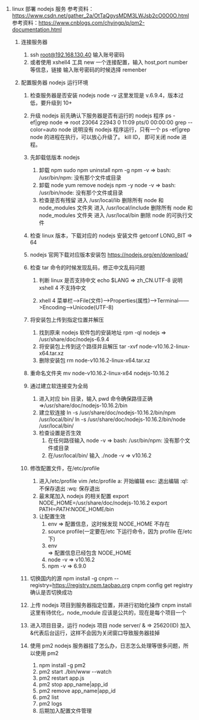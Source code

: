 1. linux 部署 nodejs 服务
   参考资料：https://www.csdn.net/gather_2a/OtTaQgysMDM3LWJsb2cO0O0O.html
   参考资料：https://www.cnblogs.com/chyingp/p/pm2-documentation.html

   1. 连接服务器
      1. ssh root@192.168.130.40
         输入账号密码
      2. 或者使用 xshell4 工具
         new 一个连接配置，输入 host,port number 等信息，链接
         输入账号密码的时候选择 remenber
   2. 配置服务器 nodejs 运行环境

      1. 检查服务器是否安装 nodejs
         node -v
         这里发现是 v.6.9.4，版本过低，要升级到 10+
      2. 升级 nodejs 前先确认下服务器是否有运行的 nodejs 程序
         ps -ef|grep node
         => root 23064 22943 0 11:09 pts/0 00:00:00 grep --color=auto node
         说明没有 nodejs 程序运行，只有一个 ps -ef|grep node 的进程在执行，可以放心升级了。
         kill ID， 即可关闭 node 进程。
      3. 先卸载低版本 nodejs

         1. 卸载 npm
            sudo npm uninstall npm -g
            npm -v
            => bash: /usr/bin/npm: 没有那个文件或目录
         2. 卸载 node
            yum remove nodejs npm -y
            node -v
            => bash: /usr/bin/node: 没有那个文件或目录
         3. 检查是否有残留
            进入 /usr/local/lib 删除所有 node 和 node_modules 文件夹
            进入 /usr/local/include 删除所有 node 和 node_modules 文件夹
            进入 /usr/local/bin 删除 node 的可执行文件

      4. 检查 linux 版本，下载对应的 nodejs 安装文件
         getconf LONG_BIT
         => 64
      5. nodejs 官网下载对应版本安装包
         https://nodejs.org/en/download/
      6. 检查 tar 命令的时候发现乱码，修正中文乱码问题

         1. 判断 linux 是否支持中文
            echo \$LANG
            => zh_CN.UTF-8
            说明 xshell 4 不支持中文

         2. xhell 4 菜单栏——>File(文件)——>Properties(属性)——>Terminal——>Encoding——>Unicode(UTF-8)

      7. 将安装包上传到指定位置并解压
         1. 找到原来 nodejs 软件包的安装地址
            rpm -ql nodejs
            => /usr/share/doc/nodejs-6.9.4
         2. 将安装包上传到这个路径并且解压
            tar -xvf node-v10.16.2-linux-x64.tar.xz
         3. 删除安装包
            rm node-v10.16.2-linux-x64.tar.xz
      8. 重命名文件夹
         mv node-v10.16.2-linux-x64 nodejs-10.16.2
      9. 通过建立软连接变为全局
         1. 进入对应 bin 目录，输入 pwd 命令确保路径正确
            =>/usr/share/doc/nodejs-10.16.2/bin
         2. 建立软连接
            ln -s /usr/share/doc/nodejs-10.16.2/bin/npm /usr/local/bin/
            ln -s /usr/share/doc/nodejs-10.16.2/bin/node /usr/local/bin/
         3. 检查设置是否生效
            1. 在任何路径输入 node -v
               => bash: /usr/bin/npm: 没有那个文件或目录
            2. 在/usr/local/bin/ 输入 ./node -v
               => v10.16.2
      10. 修改配置文件，在/etc/profile
          1. 进入/etc/profile
             vim /etc/profile
             a: 开始编辑
             esc: 退出编辑
             :q!: 不保存退出
             :wq: 保存退出
          2. 最末尾加入 nodejs 的相关配置
             export NODE_HOME=/usr/share/doc/nodejs-10.16.2
             export PATH=$PATH:$NODE_HOME/bin
          3. 让配置生效
             1. env
                => 配置信息，这时候发现 NODE_HOME 不存在
             2. source profile(一定要在/etc 下运行命令，因为 profile 在/etc 下)
             3. env  
                => 配置信息已经包含 NODE_HOME
             4. node -v
                => v10.16.2
             5. npm -v
                => 6.9.0
      11. 切换国内的源
          npm install -g cnpm --registry=https://registry.npm.taobao.org
          cnpm config get registry 确认是否切换成功
      12. 上传 nodejs 项目到服务器指定位置，并进行初始化操作
          cnpm install
          这里有待优化，node_module 应该是公共的，现在是每个项目一个
      13. 进入项目目录，运行 nodejs 项目
          node server/ &
          => 25620(ID)
          加入&代表后台运行，这样不会因为关闭窗口导致服务器挂掉
      14. 使用 pm2
          nodejs 服务器挂了怎么办，日志怎么处理等很多问题，所以使用 pm2
          1. npm install -g pm2
          2. pm2 start ./bin/www --watch
          3. pm2 restart app.js
          4. pm2 stop app_name|app_id
          5. pm2 remove app_name|app_id
          6. pm2 list
          7. pm2 logs
          8. 后期加入配置文件管理
